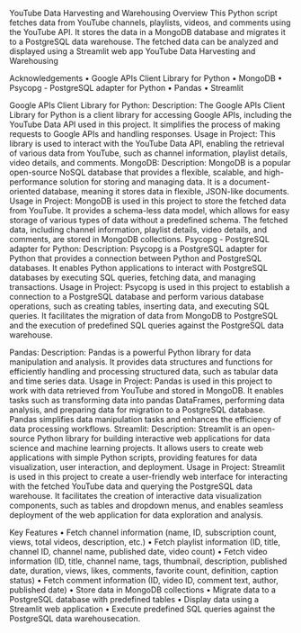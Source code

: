 YouTube Data Harvesting and Warehousing
Overview
This Python script fetches data from YouTube channels, playlists, videos, and comments using the YouTube API. It stores the data in a MongoDB database and migrates it to a PostgreSQL data warehouse. The fetched data can be analyzed and displayed using a Streamlit web app YouTube Data Harvesting and Warehousing

Acknowledgements
•	Google APIs Client Library for Python
•	MongoDB
•	Psycopg - PostgreSQL adapter for Python
•	Pandas
•	Streamlit

Google APIs Client Library for Python:
Description: The Google APIs Client Library for Python is a client library for accessing Google APIs, including the YouTube Data API used in this project. It simplifies the process of making requests to Google APIs and handling responses.
Usage in Project: This library is used to interact with the YouTube Data API, enabling the retrieval of various data from YouTube, such as channel information, playlist details, video details, and comments.
MongoDB:
Description: MongoDB is a popular open-source NoSQL database that provides a flexible, scalable, and high-performance solution for storing and managing data. It is a document-oriented database, meaning it stores data in flexible, JSON-like documents.
Usage in Project: MongoDB is used in this project to store the fetched data from YouTube. It provides a schema-less data model, which allows for easy storage of various types of data without a predefined schema. The fetched data, including channel information, playlist details, video details, and comments, are stored in MongoDB collections.
Psycopg - PostgreSQL adapter for Python:
Description: Psycopg is a PostgreSQL adapter for Python that provides a connection between Python and PostgreSQL databases. It enables Python applications to interact with PostgreSQL databases by executing SQL queries, fetching data, and managing transactions.
Usage in Project: Psycopg is used in this project to establish a connection to a PostgreSQL database and perform various database operations, such as creating tables, inserting data, and executing SQL queries. It facilitates the migration of data from MongoDB to PostgreSQL and the execution of predefined SQL queries against the PostgreSQL data warehouse.

Pandas:
Description: Pandas is a powerful Python library for data manipulation and analysis. It provides data structures and functions for efficiently handling and processing structured data, such as tabular data and time series data.
Usage in Project: Pandas is used in this project to work with data retrieved from YouTube and stored in MongoDB. It enables tasks such as transforming data into pandas DataFrames, performing data analysis, and preparing data for migration to a PostgreSQL database. Pandas simplifies data manipulation tasks and enhances the efficiency of data processing workflows.
Streamlit:
Description: Streamlit is an open-source Python library for building interactive web applications for data science and machine learning projects. It allows users to create web applications with simple Python scripts, providing features for data visualization, user interaction, and deployment.
Usage in Project: Streamlit is used in this project to create a user-friendly web interface for interacting with the fetched YouTube data and querying the PostgreSQL data warehouse. It facilitates the creation of interactive data visualization components, such as tables and dropdown menus, and enables seamless deployment of the web application for data exploration and analysis.

Key Features
•	Fetch channel information (name, ID, subscription count, views, total videos, description, etc.)
•	Fetch playlist information (ID, title, channel ID, channel name, published date, video count)
•	Fetch video information (ID, title, channel name, tags, thumbnail, description, published date, duration, views, likes, comments, favorite count, definition, caption status)
•	Fetch comment information (ID, video ID, comment text, author, published date)
•	Store data in MongoDB collections
•	Migrate data to a PostgreSQL database with predefined tables
•	Display data using a Streamlit web application
•	Execute predefined SQL queries against the PostgreSQL data warehousecation.

